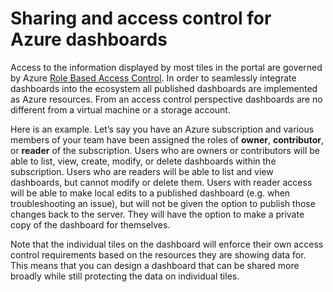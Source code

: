<properties
	pageTitle="Sharing and access control for Azure dashboards | Microsoft Azure"
	description="Learn how to manage sharing and access control for Azure dashboards."
	services="azure-resource-manager,azure-portal"
    keywords="portal,share,access"
	documentationCenter=""
	authors="adamabdelhamed"
	manager="dend"
	editor="dend"/>

<tags
	ms.service="azure-resource-manager"
	ms.workload="multiple"
	ms.tgt_pltfrm="na"
	ms.devlang="na"
	ms.topic="article"
	ms.date="03/28/2016"
	ms.author="adamab"/>
    
# Sharing and access control for Azure dashboards

Access to the information displayed by most tiles in the portal are governed by Azure [Role Based Access Control](./active-directory/role-based-access-control-configure.md).  In order to seamlessly integrate dashboards into the ecosystem all published dashboards are implemented as Azure resources.  From an access control perspective dashboards are no different from a virtual machine or a storage account.  

Here is an example.  Let’s say you have an Azure subscription and various members of your team have been assigned the roles of **owner**, **contributor**, or **reader** of the subscription.  Users who are owners or contributors will be able to list, view, create, modify, or delete dashboards within the subscription.  Users who are readers will be able to list and view dashboards, but cannot modify or delete them.  Users with reader access will be able to make local edits to a published dashboard (e.g. when troubleshooting an issue), but will not be given the option to publish those changes back to the server.  They will have the option to make a private copy of the dashboard for themselves.  

Note that the individual tiles on the dashboard will enforce their own access control requirements based on the resources they are showing data for.  This means that you can design a dashboard that can be shared more broadly while still protecting the data on individual tiles.
